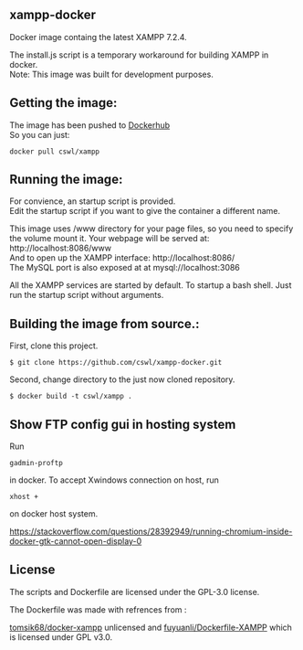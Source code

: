 ## xampp-docker

Docker image containg the latest XAMPP 7.2.4.

The install.js script is a temporary workaround for building XAMPP in docker.  
Note: This image was built for development purposes.

## Getting the image:

The image has been pushed to [Dockerhub](https://hub.docker.com/r/cswl/xampp/)  
So you can just:

```
docker pull cswl/xampp
```

## Running the image:

For convience, an startup script is provided.  
Edit the startup script if you want to give the container a different name.

This image uses /www directory for your page files, so you need to specify the volume mount it.
Your webpage will be served at: http://localhost:8086/www  
And to open up the XAMPP interface: http://localhost:8086/  
The MySQL port is also exposed at at mysql://localhost:3086

All the XAMPP services are started by default.
To startup a bash shell. Just run the startup script without arguments.


## Building the image from source.:

First, clone this project.

```
$ git clone https://github.com/cswl/xampp-docker.git
```

Second, change directory to the just now cloned repository.

```
$ docker build -t cswl/xampp .
```

## Show FTP config gui in hosting system

Run
```
gadmin-proftp
```
in docker. To accept Xwindows connection on host, run
```
xhost +
```
on docker host system.

https://stackoverflow.com/questions/28392949/running-chromium-inside-docker-gtk-cannot-open-display-0

## License

The scripts and Dockerfile are licensed under the GPL-3.0 license.

The Dockerfile was made with refrences from :

[tomsik68/docker-xampp](https://github.com/tomsik68/docker-xampp) unlicensed and [fuyuanli/Dockerfile-XAMPP](https://github.com/fuyuanli/Dockerfile-XAMPP) which is licensed under GPL v3.0.
